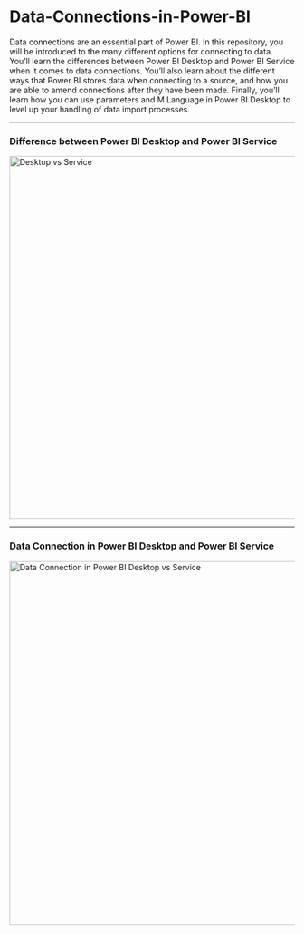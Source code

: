 # Data-Connections-in-Power-BI
Data connections are an essential part of Power BI. In this repository, you will be introduced to the many different options for connecting to data. You’ll learn the differences between Power BI Desktop and Power BI Service when it comes to data connections. You’ll also learn about the different ways that Power BI stores data when connecting to a source, and how you are able to amend connections after they have been made. Finally, you’ll learn how you can use parameters and M Language in Power BI Desktop to level up your handling of data import processes.

-----

### Difference between Power BI Desktop and Power BI Service
<img width="640" alt="Desktop vs Service" src="https://user-images.githubusercontent.com/59821979/190060639-6ea2f0f6-c8a9-4385-b94b-d78283270cc3.PNG">

-----

### Data Connection in Power BI Desktop and Power BI Service
<img width="642" alt="Data Connection in Power BI Desktop vs Service" src="https://user-images.githubusercontent.com/59821979/190060862-9c2e9f66-2e10-4b24-bcee-862e7e6744eb.PNG">
